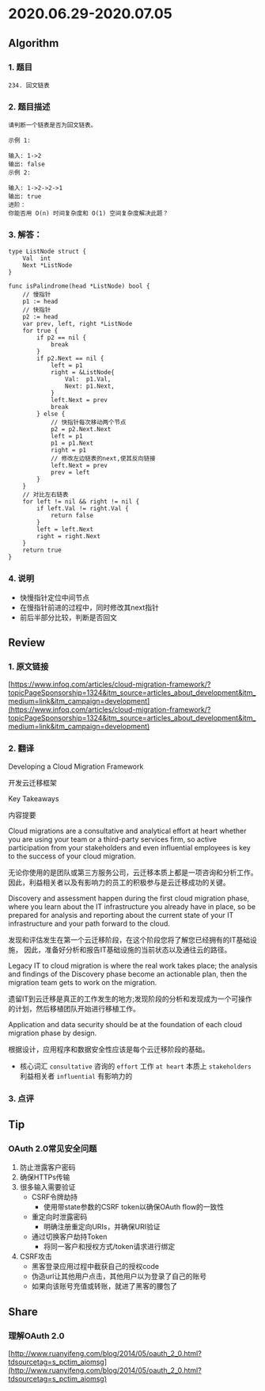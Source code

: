 # 2020.06.29-2020.07.05

## Algorithm
### 1. 题目
```
234. 回文链表
```
### 2. 题目描述
```
请判断一个链表是否为回文链表。

示例 1:

输入: 1->2
输出: false
示例 2:

输入: 1->2->2->1
输出: true
进阶：
你能否用 O(n) 时间复杂度和 O(1) 空间复杂度解决此题？
```

### 3. 解答：
```golang
type ListNode struct {
	Val  int
	Next *ListNode
}

func isPalindrome(head *ListNode) bool {
	// 慢指针
	p1 := head
	// 快指针
	p2 := head
	var prev, left, right *ListNode
	for true {
		if p2 == nil {
			break
		}
		if p2.Next == nil {
			left = p1
			right = &ListNode{
				Val:  p1.Val,
				Next: p1.Next,
			}
			left.Next = prev
			break
		} else {
			// 快指针每次移动两个节点
			p2 = p2.Next.Next
			left = p1
			p1 = p1.Next
			right = p1
			// 修改左边链表的next,使其反向链接
			left.Next = prev
			prev = left
		}
	}
	// 对比左右链表
	for left != nil && right != nil {
		if left.Val != right.Val {
			return false
		}
		left = left.Next
		right = right.Next
	}
	return true
}
```
### 4. 说明
* 快慢指针定位中间节点
* 在慢指针前进的过程中，同时修改其next指针
* 前后半部分比较，判断是否回文

## Review
### 1. 原文链接
[https://www.infoq.com/articles/cloud-migration-framework/?topicPageSponsorship=1324&itm_source=articles_about_development&itm_medium=link&itm_campaign=development](https://www.infoq.com/articles/cloud-migration-framework/?topicPageSponsorship=1324&itm_source=articles_about_development&itm_medium=link&itm_campaign=development)

### 2. 翻译
Developing a Cloud Migration Framework

开发云迁移框架

Key Takeaways

内容提要

Cloud migrations are a consultative and analytical effort at heart whether you are using your team or a third-party services firm, 
so active participation from your stakeholders and even influential employees is key to the success of your cloud migration.

无论你使用的是团队或第三方服务公司，云迁移本质上都是一项咨询和分析工作。
因此，利益相关者以及有影响力的员工的积极参与是云迁移成功的关键。

Discovery and assessment happen during the first cloud migration phase, where you learn about the IT infrastructure you already have in place, 
so be prepared for analysis and reporting about the current state of your IT infrastructure and your path forward to the cloud.

发现和评估发生在第一个云迁移阶段，在这个阶段您将了解您已经拥有的IT基础设施，
因此，准备好分析和报告IT基础设施的当前状态以及通往云的路径。

Legacy IT to cloud migration is where the real work takes place; the analysis and findings of the Discovery phase become an actionable plan, 
then the migration team gets to work on the migration.

遗留IT到云迁移是真正的工作发生的地方;发现阶段的分析和发现成为一个可操作的计划，然后移植团队开始进行移植工作。

Application and data security should be at the foundation of each cloud migration phase by design. 

根据设计，应用程序和数据安全性应该是每个云迁移阶段的基础。

- 核心词汇
`consultative` 咨询的
`effort` 工作
`at heart` 本质上
`stakeholders` 利益相关者
`influential` 有影响力的

### 3. 点评


## Tip
### OAuth 2.0常见安全问题
1. 防止泄露客户密码
2. 确保HTTPs传输
3. 很多输入需要验证
    * CSRF令牌劫持
        * 使用带state参数的CSRF token以确保OAuth flow的一致性
    * 重定向时泄露密码
        * 明确注册重定向URIs，并确保URI验证
    * 通过切换客户劫持Token
        * 将同一客户和授权方式/token请求进行绑定
4. CSRF攻击
    * 黑客登录应用过程中截获自己的授权code
    * 伪造url让其他用户点击，其他用户以为登录了自己的账号
    * 如果向该账号充值或转账，就进了黑客的腰包了
    


## Share
### 理解OAuth 2.0
[http://www.ruanyifeng.com/blog/2014/05/oauth_2_0.html?tdsourcetag=s_pctim_aiomsg](http://www.ruanyifeng.com/blog/2014/05/oauth_2_0.html?tdsourcetag=s_pctim_aiomsg)